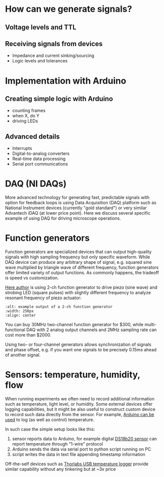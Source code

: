 # How can we generate signals?


## Voltage levels and TTL

## Receiving signals from devices
- Impedance and current sinking/sourcing
- Logic levels and tolerances


# Implementation with Arduino

## Creating simple logic with Arduino

- counting frames
- when X, do Y
- driving LEDs

## Advanced details
- Interrupts
- Digital-to-analog converters
- Real-time data processing
- Serial port communications

# DAQ (NI DAQs)

More advanced technology for generating fast, predictable signals with option for feedback loops is using Data Acquisition (DAQ) platform such as National Instrument devices (currently "gold standard") or very similar Advantech iDAQ (at lower price point). Here we discuss several specific example of using DAQ for driving microscope operations.

# Function generators

Function generators are specialized devices that can output high-quality signals with high sampling frequency but only specific waveform. While DAQ device can produce any arbitrary shape of signal, e.g. squared sine wave multiplied by triangle wave of different frequency, function generators offer limited variety of output functions. As commonly happens, the tradeoff is speed vs customization.

[Here author](https://arxiv.org/abs/1211.0578) is using 2-ch function generator to drive piezo (sine wave) and strobing LED (square pulses) with slightly different frequency to analyze resonant frequency of piezo actuator:

```{figure} ../../static/two-channel-function-generator.png
:alt: example output of a 2-ch function generator
:width: 250px
:align: center
```

You can buy 30MHz two-channel function generator for \$300, while multi-functional DAQ with 2 analog output channels and 2MHz sampling rate can cost more than \$2000.

Using two- or four-channel generators allows synchronization of signals and phase offset, e.g. if you want one signals to be precisely 0.15ms ahead of another signal.

# Sensors: temperature, humidity, flow

When running experiments we often need to record additional information such as temperature, light level, or humidity. Some external devices offer logging capabilities, but it might be also useful to construct custom device to record such data directly from the sensor. For example, [Arduino can be used](https://www.biorxiv.org/content/10.1101/2021.05.18.444705v1) to log (as well as control) temperature.

In such case the simple setup looks like this:
1. sensor reports data to Arduino, for example digital [DS18b20 sensor](https://www.adafruit.com/product/381) can report temperature through "1-wire" protocol
1. Arduino sends the data via serial port to python script running on PC
1. script writes the data in text file appending timestamp information

Off-the-self devices such as [Thorlabs USB temperature logger](https://www.thorlabs.com/thorproduct.cfm?partnumber=TSP01) provide similar capability without any tinkering but at ~3x price
